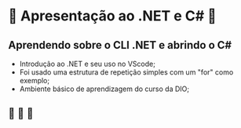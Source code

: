 # :pencil: Apresentação ao .NET e C# :pencil:
## Aprendendo sobre o CLI .NET e abrindo o C#

* Introdução ao .NET e seu uso no VScode;
* Foi usado uma estrutura de repetição simples com um "for" como exemplo;
* Ambiente básico de aprendizagem do curso da DIO;

## :rocket: :rocket: :rocket:
